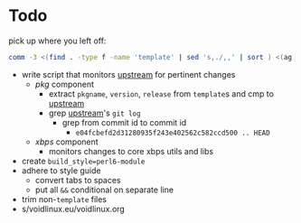 Todo
====

pick up where you left off:

```sh
comm -3 <(find . -type f -name 'template' | sed 's,./,,' | sort ) <(ag Weidenbaum -l | sort) | ag srcpkgs
```

- write script that monitors [upstream][upstream] for pertinent changes
  - *pkg* component
    - extract `pkgname`, `version`, `release` from `template`s and cmp to
      [upstream][upstream]
    - grep [upstream][upstream]'s `git log`
      - grep from commit id to commit id
        - `e04fcbefd2d31280935f243e402562c582ccd500 .. HEAD`
  - *xbps* component
    - monitors changes to core xbps utils and libs
- create `build_style=perl6-module`
- adhere to style guide
  - convert tabs to spaces
  - put all `&&` conditional on separate line
- trim non-`template` files
- s/voidlinux.eu/voidlinux.org

[upstream]: https://github.com/void-linux/void-packages
